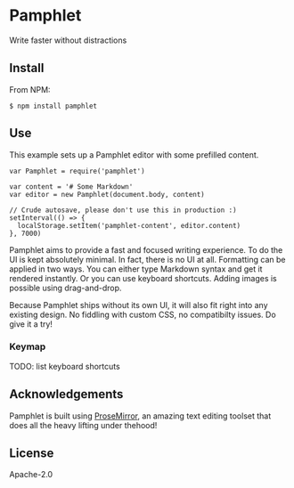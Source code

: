 # Pamphlet

Write faster without distractions

## Install

From NPM:

```
$ npm install pamphlet
```

## Use

This example sets up a Pamphlet editor with some prefilled content.

```
var Pamphlet = require('pamphlet')

var content = '# Some Markdown'
var editor = new Pamphlet(document.body, content)

// Crude autosave, please don't use this in production :)
setInterval(() => {
  localStorage.setItem('pamphlet-content', editor.content)
}, 7000)
```

Pamphlet aims to provide a fast and focused writing experience. To do the UI is kept absolutely minimal. In fact, there is no UI at all. Formatting can be applied in two ways. You can either type Markdown syntax and get it rendered instantly. Or you can use keyboard shortcuts. Adding images is possible using drag-and-drop.

Because Pamphlet ships without its own UI, it will also fit right into any existing design. No fiddling with custom CSS, no compatibilty issues. Do give it a try!

### Keymap

TODO: list keyboard shortcuts

## Acknowledgements

Pamphlet is built using [ProseMirror](https://prosemirror.net), an amazing text editing toolset that does all the heavy lifting under thehood!

## License

Apache-2.0
